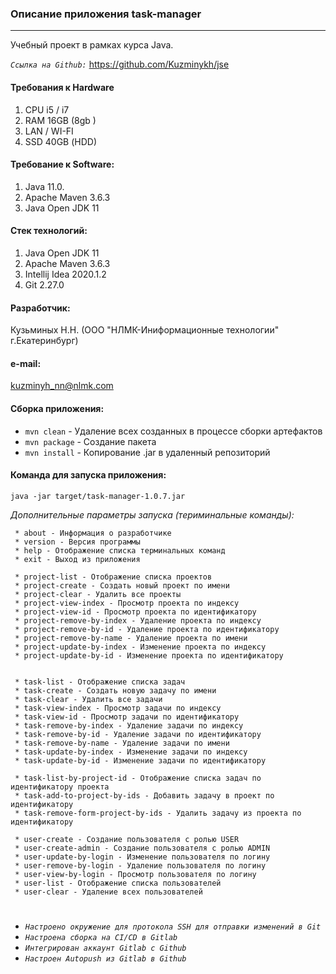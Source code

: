 ### Описание приложения task-manager
***
Учебный проект в рамках курса Java.

*`Ссылка на Github:`* https://github.com/Kuzminykh/jse

#### Требования к Hardware
1. CPU i5 / i7
2. RAM 16GB (8gb )
3. LAN / WI-FI
4. SSD 40GB (НDD)

#### Требование к Software: 
1. Java 11.0. 
2. Apache Maven 3.6.3
3. Java Open JDK 11

#### Стек технологий:
1. Java Open JDK 11
2. Apache Maven 3.6.3
3. Intellij Idea 2020.1.2
4. Git 2.27.0

#### Разработчик: 
 Кузьминых Н.Н. (ООО "НЛМК-Иниформационные технологии" г.Екатеринбург)
 
#### e-mail: 
 kuzminyh_nn@nlmk.com

#### Сборка приложения: 
- `mvn clean` - Удаление всех созданных в процессе сборки артефактов
- `mvn package` - Создание пакета
- `mvn install` - Копирование .jar в удаленный репозиторий

#### Команда для запуска приложения: 
``` 
java -jar target/task-manager-1.0.7.jar 
```

*Дополнительные параметры запуска (териминальные команды):*
```
 * about - Информация о разработчике
 * version - Версия программы
 * help - Отображение списка терминальных команд
 * exit - Выход из приложения

 * project-list - Отображение списка проектов
 * project-create - Создать новый проект по имени
 * project-clear - Удалить все проекты
 * project-view-index - Просмотр проекта по индексу
 * project-view-id - Просмотр проекта по идентификатору
 * project-remove-by-index - Удаление проекта по индексу
 * project-remove-by-id - Удаление проекта по идентификатору
 * project-remove-by-name - Удаление проекта по имени
 * project-update-by-index - Изменение проекта по индексу
 * project-update-by-id - Изменение проекта по идентификатору
 

 * task-list - Отображение списка задач
 * task-create - Создать новую задачу по имени
 * task-clear - Удалить все задачи
 * task-view-index - Просмотр задачи по индексу
 * task-view-id - Просмотр задачи по идентификатору
 * task-remove-by-index - Удаление задачи по индексу
 * task-remove-by-id - Удаление задачи по идентификатору
 * task-remove-by-name - Удаление задачи по имени
 * task-update-by-index - Изменение задачи по индексу
 * task-update-by-id - Изменение задачи по идентификатору

 * task-list-by-project-id - Отображение списка задач по идентификатору проекта
 * task-add-to-project-by-ids - Добавить задачу в проект по идентификатору
 * task-remove-form-project-by-ids - Удалить задачу из проекта по идентификатору

 * user-create - Создание пользователя c ролью USER
 * user-create-admin - Создание пользователя с ролью ADMIN
 * user-update-by-login - Изменение пользователя по логину
 * user-remove-by-login - Удаление пользователя по логину
 * user-view-by-login - Просмотр пользователя по логину
 * user-list - Отображение списка пользователей
 * user-clear - Удаление всех пользователей

```
 #
- *`Настроено окружение для протокола SSH для отправки изменений в Git`*
- *`Настроена сборка на CI/CD в Gitlab`*
- *`Интегрирован аккаунт Gitlab с Github`*
- *`Настроен Autopush из Gitlab в Github`* 

